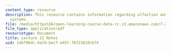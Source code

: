 ```yaml
---
content_type: resource
description: This resource contains information regarding olfaction and other sensory
  systems.
file: /media/https%3A/open-learning-course-data-rc.s3.amazonaws.com/7-29j-cellular-neurobiology-spring-2012/14bf06dc4a7dbec7e45f76f23810cb74_MIT7_29JS12_lecture22.pdf
file_type: application/pdf
resourcetype: Document
title: Lecture 22 Notes
uid: 14bf06dc-4a7d-bec7-e45f-76f23810cb74
---
```

